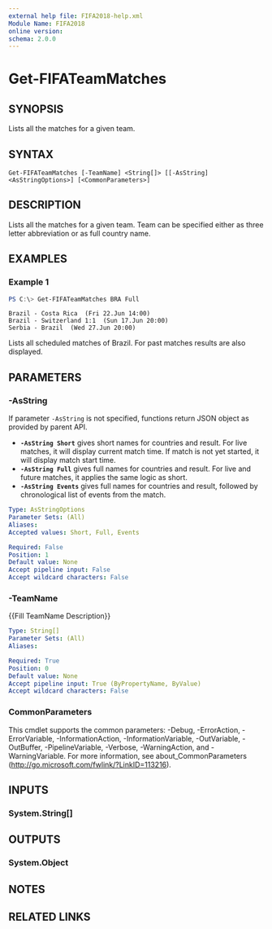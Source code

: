 ```yaml
---
external help file: FIFA2018-help.xml
Module Name: FIFA2018
online version:
schema: 2.0.0
---
```


# Get-FIFATeamMatches

## SYNOPSIS
Lists all the matches for a given team.

## SYNTAX

```
Get-FIFATeamMatches [-TeamName] <String[]> [[-AsString] <AsStringOptions>] [<CommonParameters>]
```

## DESCRIPTION
Lists all the matches for a given team. Team can be specified either as three letter abbreviation or as full country name.

## EXAMPLES

### Example 1
```powershell
PS C:\> Get-FIFATeamMatches BRA Full
```

```text
Brazil - Costa Rica  (Fri 22.Jun 14:00)
Brazil - Switzerland 1:1  (Sun 17.Jun 20:00)
Serbia - Brazil  (Wed 27.Jun 20:00)
```

Lists all scheduled matches of Brazil. For past matches results are also displayed.

## PARAMETERS

### -AsString
If parameter `-AsString` is not specified, functions return JSON object as provided by parent API.

- **`-AsString Short`** gives short names for countries and result. For live matches, it will display current match time. If match is not yet started, it will display match start time.
- **`-AsString Full`** gives full names for countries and result. For live and future matches, it applies the same logic as short.
- **`-AsString Events`** gives full names for countries and result, followed by chronological list of events from the match.

```yaml
Type: AsStringOptions
Parameter Sets: (All)
Aliases:
Accepted values: Short, Full, Events

Required: False
Position: 1
Default value: None
Accept pipeline input: False
Accept wildcard characters: False
```

### -TeamName
{{Fill TeamName Description}}

```yaml
Type: String[]
Parameter Sets: (All)
Aliases:

Required: True
Position: 0
Default value: None
Accept pipeline input: True (ByPropertyName, ByValue)
Accept wildcard characters: False
```

### CommonParameters
This cmdlet supports the common parameters: -Debug, -ErrorAction, -ErrorVariable, -InformationAction, -InformationVariable, -OutVariable, -OutBuffer, -PipelineVariable, -Verbose, -WarningAction, and -WarningVariable. For more information, see about_CommonParameters (http://go.microsoft.com/fwlink/?LinkID=113216).

## INPUTS

### System.String[]

## OUTPUTS

### System.Object

## NOTES

## RELATED LINKS
